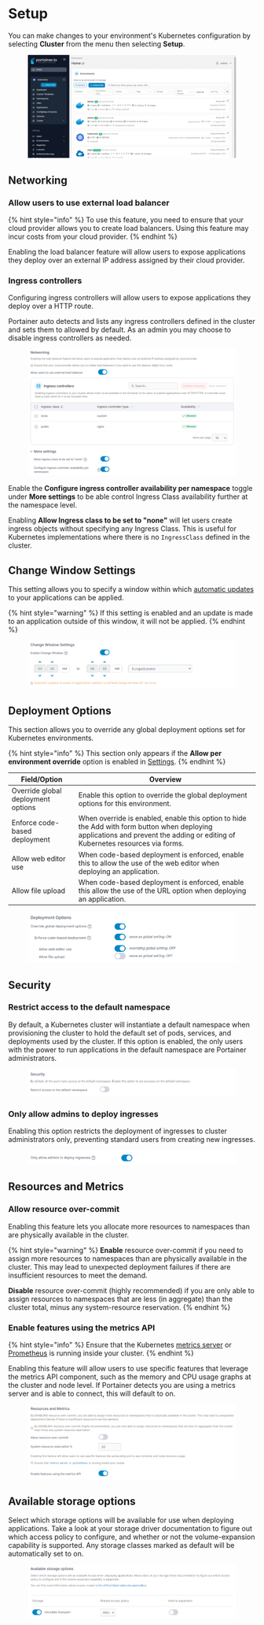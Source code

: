 # Setup

You can make changes to your environment's Kubernetes configuration by selecting **Cluster** from the menu then selecting **Setup**.

<figure><img src="../../../.gitbook/assets/2.15-k8s-cluster-setup.gif" alt=""><figcaption></figcaption></figure>

## Networking

### Allow users to use external load balancer

{% hint style="info" %}
To use this feature, you need to ensure that your cloud provider allows you to create load balancers. Using this feature may incur costs from your cloud provider.
{% endhint %}

Enabling the load balancer feature will allow users to expose applications they deploy over an external IP address assigned by their cloud provider.

### Ingress controllers

Configuring ingress controllers will allow users to expose applications they deploy over a HTTP route.

Portainer auto detects and lists any ingress controllers defined in the cluster and sets them to allowed by default. As an admin you may choose to disable ingress controllers as needed.

<figure><img src="../../../.gitbook/assets/2.16-k8scluster-setup-networking.png" alt=""><figcaption></figcaption></figure>

Enable the **Configure ingress controller availability per namespace** toggle under **More settings** to be able control Ingress Class availability further at the namespace level.

Enabling **Allow Ingress class to be set to "none"** will let users create ingress objects without specifying any Ingress Class. This is useful for Kubernetes implementations where there is no `IngressClass` defined in the cluster.

## Change Window Settings

This setting allows you to specify a window within which [automatic updates](../applications/manifest.md#automatic-updates) to your applications can be applied.

{% hint style="warning" %}
If this setting is enabled and an update is made to an application outside of this window, it will not be applied.
{% endhint %}

<figure><img src="../../../.gitbook/assets/2.15-k8s-cluster-setup-changewindow.png" alt=""><figcaption></figcaption></figure>

## Deployment Options

This section allows you to override any global deployment options set for Kubernetes environments.

{% hint style="info" %}
This section only appears if the **Allow per environment override** option is enabled in [Settings](../../../admin/settings/#deployment-options).
{% endhint %}

| Field/Option                       | Overview                                                                                                                                                                       |
| ---------------------------------- | ------------------------------------------------------------------------------------------------------------------------------------------------------------------------------ |
| Override global deployment options | Enable this option to override the global deployment options for this environment.                                                                                             |
| Enforce code-based deployment      | When override is enabled, enable this option to hide the Add with form button when deploying applications and prevent the adding or editing of Kubernetes resources via forms. |
| Allow web editor use               | When code-based deployment is enforced, enable this to allow the use of the web editor when deploying an application.                                                          |
| Allow file upload                  | When code-based deployment is enforced, enable this allow the use of the URL option when deploying an application.                                                             |

<figure><img src="../../../.gitbook/assets/2.17-k8s-cluster-setup-deployment.png" alt=""><figcaption></figcaption></figure>

## Security

### Restrict access to the default namespace

By default, a Kubernetes cluster will instantiate a default namespace when provisioning the cluster to hold the default set of pods, services, and deployments used by the cluster. If this option is enabled, the only users with the power to run applications in the default namespace are Portainer administrators.

<figure><img src="../../../.gitbook/assets/2.15-k8s-cluster-setup-security.png" alt=""><figcaption></figcaption></figure>

### Only allow admins to deploy ingresses

Enabling this option restricts the deployment of ingresses to cluster administrators only, preventing standard users from creating new ingresses.

<figure><img src="../../../.gitbook/assets/2.17-k8s-cluster-setup-ingresses.png" alt=""><figcaption></figcaption></figure>

## Resources and Metrics

### Allow resource over-commit

Enabling this feature lets you allocate more resources to namespaces than are physically available in the cluster.

{% hint style="warning" %}
**Enable** resource over-commit if you need to assign more resources to namespaces than are physically available in the cluster. This may lead to unexpected deployment failures if there are insufficient resources to meet the demand.

**Disable** resource over-commit (highly recommended) if you are only able to assign resources to namespaces that are less (in aggregate) than the cluster total, minus any system-resource reservation.
{% endhint %}

### Enable features using the metrics API

{% hint style="info" %}
&#x20;Ensure that the Kubernetes [metrics server](https://kubernetes.io/docs/tasks/debug-application-cluster/resource-metrics-pipeline/#metrics-server) or [Prometheus](https://github.com/kubernetes-sigs/prometheus-adapter) is running inside your cluster.
{% endhint %}

Enabling this feature will allow users to use specific features that leverage the metrics API component, such as the memory and CPU usage graphs at the cluster and node level. If Portainer detects you are using a metrics server and is able to connect, this will default to on.

<figure><img src="../../../.gitbook/assets/2.15-k8s-cluster-setup-resources.png" alt=""><figcaption></figcaption></figure>

## Available storage options

Select which storage options will be available for use when deploying applications. Take a look at your storage driver documentation to figure out which access policy to configure, and whether or not the volume-expansion capability is supported. Any storage classes marked as default will be automatically set to on.

<figure><img src="../../../.gitbook/assets/2.15-k8s-cluster-setup-storage.png" alt=""><figcaption></figcaption></figure>
